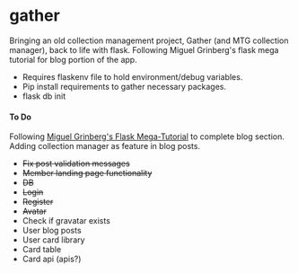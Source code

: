 # gather
Bringing an old collection management project, Gather (and MTG collection manager), back to life with flask. Following Miguel Grinberg's flask mega tutorial for blog portion of the app.

- Requires flaskenv file to hold environment/debug variables.
- Pip install requirements to gather necessary packages.
- flask db init

#### To Do
Following [Miguel Grinberg's Flask Mega-Tutorial](https://blog.miguelgrinberg.com/post/the-flask-mega-tutorial-part-i-hello-world) to complete blog section. Adding collection manager as feature in blog posts.
- ~~Fix post validation messages~~
- ~~Member landing page functionality~~
- ~~DB~~
- ~~Login~~
- ~~Register~~
- ~~Avatar~~
- Check if gravatar exists
- User blog posts
- User card library
- Card table
- Card api (apis?)